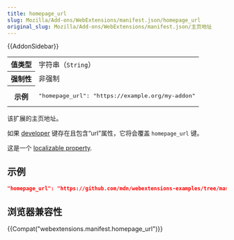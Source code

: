 ```yaml
---
title: homepage_url
slug: Mozilla/Add-ons/WebExtensions/manifest.json/homepage_url
original_slug: Mozilla/Add-ons/WebExtensions/manifest.json/主页地址
---
```

{{AddonSidebar}}

<table class="fullwidth-table standard-table">
  <tbody>
    <tr>
      <th scope="row">值类型</th>
      <td>字符串（<code>String</code>）</td>
    </tr>
    <tr>
      <th scope="row">强制性</th>
      <td>非强制</td>
    </tr>
    <tr>
      <th scope="row">示例</th>
      <td>
        <pre class="brush: json">
"homepage_url": "https://example.org/my-addon"</pre
        >
      </td>
    </tr>
  </tbody>
</table>

该扩展的主页地址。

如果 [developer](/zh-CN/Add-ons/WebExtensions/manifest.json/developer) 键存在且包含“url”属性，它将会覆盖 `homepage_url` 键。

这是一个 [localizable property](/zh-CN/Add-ons/WebExtensions/Internationalization#Internationalizing_manifest.json).

## 示例

```json
"homepage_url": "https://github.com/mdn/webextensions-examples/tree/master/beastify"
```

## 浏览器兼容性

{{Compat("webextensions.manifest.homepage_url")}}
